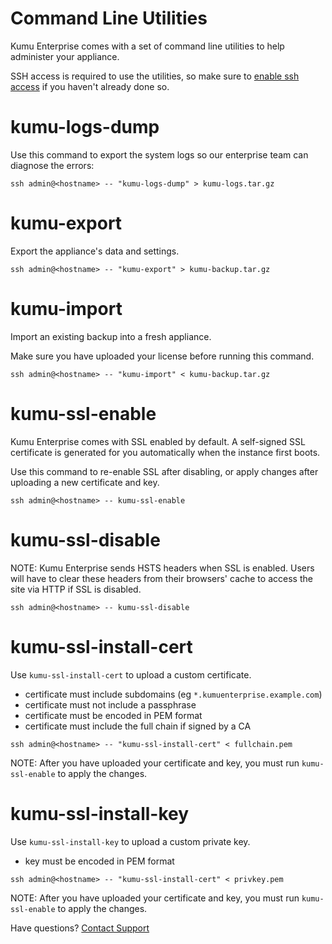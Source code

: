 # Command Line Utilities

Kumu Enterprise comes with a set of command line utilities to help administer
your appliance.

SSH access is required to use the utilities, so make sure to
<a href="ssh-access.md">enable ssh access</a> if you haven't
already done so.

# kumu-logs-dump

Use this command to export the system logs so our enterprise team can
diagnose the errors:

```
ssh admin@<hostname> -- "kumu-logs-dump" > kumu-logs.tar.gz
```

# kumu-export

Export the appliance's data and settings.

```
ssh admin@<hostname> -- "kumu-export" > kumu-backup.tar.gz
```

# kumu-import

Import an existing backup into a fresh appliance.

Make sure you have uploaded your license before running this command.

```
ssh admin@<hostname> -- "kumu-import" < kumu-backup.tar.gz
```

# kumu-ssl-enable

Kumu Enterprise comes with SSL enabled by default. A self-signed SSL certificate is
generated for you automatically when the instance first boots.

Use this command to re-enable SSL after disabling, or apply changes after uploading
a new certificate and key.

```
ssh admin@<hostname> -- kumu-ssl-enable
```

# kumu-ssl-disable

NOTE: Kumu Enterprise sends HSTS headers when SSL is enabled. Users will have to clear
these headers from their browsers' cache to access the site via HTTP if SSL is disabled.

```
ssh admin@<hostname> -- kumu-ssl-disable
```

# kumu-ssl-install-cert

Use `kumu-ssl-install-cert` to upload a custom certificate.

- certificate must include subdomains (eg `*.kumuenterprise.example.com`)
- certificate must not include a passphrase
- certificate must be encoded in PEM format
- certificate must include the full chain if signed by a CA

```
ssh admin@<hostname> -- "kumu-ssl-install-cert" < fullchain.pem
```

NOTE: After you have uploaded your certificate and key, you must run
`kumu-ssl-enable` to apply the changes.

# kumu-ssl-install-key

Use `kumu-ssl-install-key` to upload a custom private key.

- key must be encoded in PEM format

```
ssh admin@<hostname> -- "kumu-ssl-install-cert" < privkey.pem
```

NOTE: After you have uploaded your certificate and key, you must run
`kumu-ssl-enable` to apply the changes.

<footer class="page-footer">
  <div class="next">Have questions? <a href="mailto:enterprise@kumu.io">Contact Support</a></div>
</footer>
